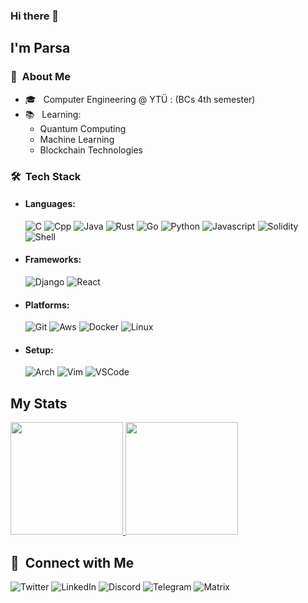 ### Hi there 👋

## I'm Parsa

### 🔵 &nbsp;About Me

- 🎓 &nbsp; Computer Engineering @ YTÜ : (BCs 4th semester)
- 📚 &nbsp; Learning:
  - Quantum Computing
  - Machine Learning
  - Blockchain Technologies

### 🛠 &nbsp;Tech Stack

- #### Languages: <br>
  
  ![C](https://img.shields.io/badge/C-00599C?style=for-the-badge&logo=c&logoColor=white)
  ![Cpp](https://img.shields.io/badge/C%2B%2B-00599C?style=for-the-badge&logo=c%2B%2B&logoColor=white)
  ![Java](https://img.shields.io/badge/Java-ED8B00?style=for-the-badge&logo=java&logoColor=white)
  ![Rust](https://img.shields.io/badge/Rust-000000?style=for-the-badge&logo=rust&logoColor=white)
  ![Go](https://img.shields.io/badge/Go-00ADD8?style=for-the-badge&logo=go&logoColor=white)
  ![Python](https://img.shields.io/badge/Python-14354C?style=for-the-badge&logo=python&logoColor=white)
  ![Javascript](https://img.shields.io/badge/JavaScript-F7DF1E?style=for-the-badge&logo=javascript&logoColor=black)
  ![Solidity](https://img.shields.io/badge/Solidity-002FA7?style=for-the-badge&logo=solidity&logoColor=white)
  ![Shell](https://img.shields.io/badge/Shell_Script-121011?style=for-the-badge&logo=gnu-bash&logoColor=white)

- #### Frameworks: <br>
  
  ![Django](https://img.shields.io/badge/Django-092E20?style=for-the-badge&logo=django&logoColor=white)
  ![React](https://img.shields.io/badge/React-20232A?style=for-the-badge&logo=react&logoColor=61DAFB)

- #### Platforms: <br>
  
  ![Git](https://img.shields.io/badge/Git-F05032?style=for-the-badge&logo=git&logoColor=white)
  ![Aws](https://img.shields.io/badge/Amazon_AWS-232F3E?style=for-the-badge&logo=amazon-aws&logoColor=white)
  ![Docker](https://img.shields.io/badge/Docker-2CA5E0?style=for-the-badge&logo=docker&logoColor=white)
  ![Linux](https://img.shields.io/badge/Linux-FCC624?style=for-the-badge&logo=linux&logoColor=black)

- #### Setup: <br>
  
  ![Arch](https://img.shields.io/badge/Arch_Linux-1793D1?style=for-the-badge&logo=arch-linux&logoColor=white)
  ![Vim](https://img.shields.io/badge/VIM-%2311AB00.svg?&style=for-the-badge&logo=vim&logoColor=white)
  ![VSCode](https://img.shields.io/badge/VSCode-0078D4?style=for-the-badge&logo=visual%20studio%20code&logoColor=white)



## My Stats

<a href="https://github.com/parsakzr">
  <img height="180em" src="https://github-readme-stats.vercel.app/api?username=parsakzr&show_icons=true&theme=tokyonight&hide_border=true" />
  <img height="180mm" src="https://github-readme-stats-eight-theta.vercel.app/api/top-langs/?username=parsakzr&theme=tokyonight&hide_border=true&layout=compact&exclude_lang=java+r" />
</a>
</p>

## 🤙 &nbsp;Connect with Me

![Twitter](https://img.shields.io/badge/@DevParsa-%231DA1F2.svg?&style=for-the-badge&logo=Twitter&logoColor=white&url=https%3A%2F%2Ftwitter.com%2FDevParsa)
![LinkedIn](https://img.shields.io/badge/@Parsakzr-0077B5?style=for-the-badge&logo=linkedin&logoColor=white&url=https%3A%2F%2Flinkedin.com%2Fin%2Fparsakzr)
![Discord](https://img.shields.io/badge/Beeper0%236910-%237289DA.svg?&style=for-the-badge&logo=discord&logoColor=white&url=https%3A%2F%2Fdiscord.com%2Fusers%2F508980629107376150)
![Telegram](https://img.shields.io/badge/@AltParsa-2CA5E0?style=for-the-badge&logo=telegram&logoColor=white&url=https%3A%2F%2Ft.me%2Faltparsa)
![Matrix](https://img.shields.io/badge/parsak:matrix.org-2b2b2b?logo=Matrix&style=for-the-badge&url=https%3A%2F%2Fmatrix.to%2F%23%2F%40parsak%3Amatrix.org)
